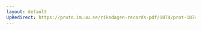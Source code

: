 ```yaml
---
layout: default
UpRedirect: https://pruto.im.uu.se/riksdagen-records-pdf/1874/prot-1874--fk--511/prot-1874--fk--511_052.pdf
---
```

